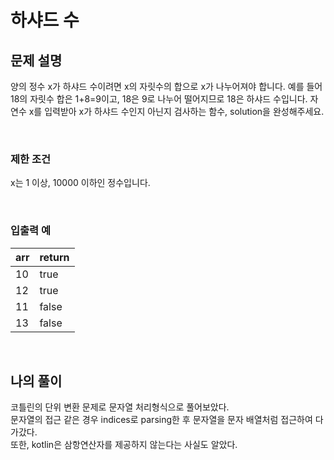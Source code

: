 # 하샤드 수

## 문제 설명
양의 정수 x가 하샤드 수이려면 x의 자릿수의 합으로 x가 나누어져야 합니다. 예를 들어 18의 자릿수 합은 1+8=9이고, 18은 9로 나누어 떨어지므로 18은 하샤드 수입니다. 자연수 x를 입력받아 x가 하샤드 수인지 아닌지 검사하는 함수, solution을 완성해주세요.

<br>

### 제한 조건
x는 1 이상, 10000 이하인 정수입니다.

<br>

### 입출력 예
| arr | return |
|-----|--------|
| 10  | true   |
| 12  | true   |
| 11  | false  |
| 13  | false  |

<br>

## 나의 풀이
코틀린의 단위 변환 문제로 문자열 처리형식으로 풀어보았다. <br>
문자열의 접근 같은 경우 indices로 parsing한 후 문자열을 문자 배열처럼 접근하여 다가갔다.<br>
또한, kotlin은 삼항연산자를 제공하지 않는다는 사실도 알았다.
